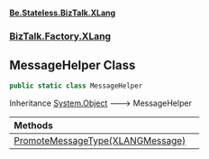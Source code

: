 #### [Be.Stateless.BizTalk.XLang](README.md 'README')
### [BizTalk.Factory.XLang](BizTalk.Factory.XLang.md 'BizTalk.Factory.XLang')

## MessageHelper Class

```csharp
public static class MessageHelper
```

Inheritance [System.Object](https://docs.microsoft.com/en-us/dotnet/api/System.Object 'System.Object') &#129106; MessageHelper

| Methods | |
| :--- | :--- |
| [PromoteMessageType(XLANGMessage)](MessageHelper.PromoteMessageType(XLANGMessage).md 'BizTalk.Factory.XLang.MessageHelper.PromoteMessageType(Microsoft.XLANGs.BaseTypes.XLANGMessage)') | |
